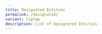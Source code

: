 ```yaml
---
title: Designated Entities
permalink: /designated/
variant: tiptap
description: List of Designated Entities
---
```

<p></p>